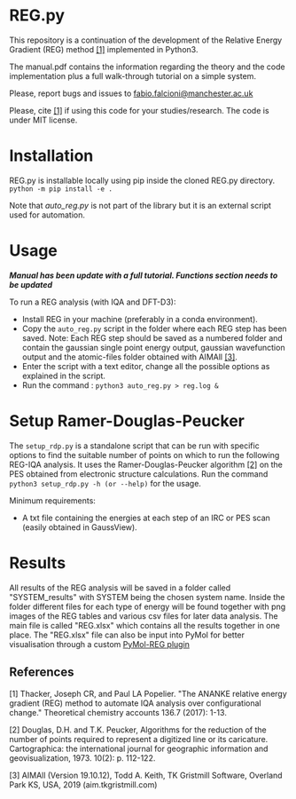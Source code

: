 # REG.py

This repository is a continuation of the development of the Relative Energy Gradient (REG) method [[1]](#1) implemented in Python3.

The manual.pdf contains the information regarding the theory and the code implementation plus a full walk-through tutorial on a simple system.

Please, report bugs and issues to fabio.falcioni@manchester.ac.uk

Please, cite [[1]](#1) if using this code for your studies/research. The code is under MIT license.

# Installation

REG.py is installable locally using pip inside the cloned REG.py directory.
`python -m pip install -e .`

Note that _auto_reg.py_ is not part of the library but it is an external script used for automation.

# Usage

**_Manual has been update with a full tutorial. Functions section needs to be updated_**

To run a REG analysis (with IQA and DFT-D3):

- Install REG in your machine (preferably in a conda environment).
- Copy the `auto_reg.py` script in the folder where each REG step has been saved. Note: Each REG step should be saved as a numbered folder and contain the gaussian single point energy output, gaussian wavefunction output and the atomic-files folder obtained with AIMAll [[3]](#3).
- Enter the script with a text editor, change all the possible options as explained in the script.
- Run the command :
  `python3 auto_reg.py > reg.log &`

# Setup Ramer-Douglas-Peucker

The `setup_rdp.py` is a standalone script that can be run with specific options to find the suitable number of points on which to run the following REG-IQA analysis.
It uses the Ramer-Douglas-Peucker algorithm [[2]](#2) on the PES obtained from electronic structure calculations.
Run the command
`python3 setup_rdp.py -h (or --help)`
for the usage.

Minimum requirements:

- A txt file containing the energies at each step of an IRC or PES scan (easily obtained in GaussView).

# Results

All results of the REG analysis will be saved in a folder called "SYSTEM_results" with SYSTEM being the chosen system name.
Inside the folder different files for each type of energy will be found together with png images of the REG tables and various csv files for later data analysis.
The main file is called "REG.xlsx" which contains all the results together in one place.
The "REG.xlsx" file can also be input into PyMol for better visualisation through a custom [PyMol-REG plugin]("https://github.com/popelier-group/PyMol-REG")

## References

<a id="1">[1]</a>
Thacker, Joseph CR, and Paul LA Popelier. "The ANANKE relative energy gradient (REG) method to automate IQA analysis over configurational change." Theoretical chemistry accounts 136.7 (2017): 1-13.

<a id="2">[2]</a>
Douglas, D.H. and T.K. Peucker, Algorithms for the reduction of the number of points required to represent a digitized line or its caricature. Cartographica: the international journal for geographic information and geovisualization, 1973. 10(2): p. 112-122.

<a id="3">[3]</a>
AIMAll (Version 19.10.12), Todd A. Keith, TK Gristmill Software, Overland Park KS, USA, 2019 (aim.tkgristmill.com)
